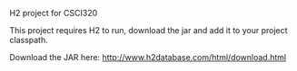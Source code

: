 H2 project for CSCI320


This project requires H2 to run, download the jar and add it to your project classpath. 

Download the JAR here: http://www.h2database.com/html/download.html

